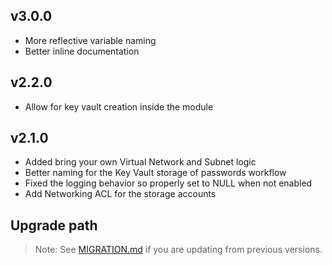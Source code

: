 ## v3.0.0

- More reflective variable naming
- Better inline documentation

## v2.2.0

- Allow for key vault creation inside the module

## v2.1.0

- Added bring your own Virtual Network and Subnet logic
- Better naming for the Key Vault storage of passwords workflow
- Fixed the logging behavior so properly set to NULL when not enabled
- Add Networking ACL for the storage accounts

## Upgrade path

> Note: See [MIGRATION.md](MIGRATION.md) if you are updating from previous versions.
